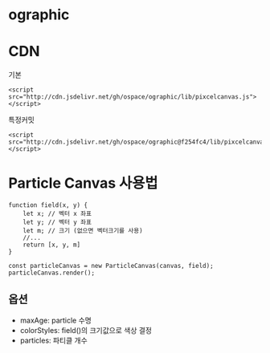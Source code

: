 # ographic

# CDN

기본

```
<script src="http://cdn.jsdelivr.net/gh/ospace/ographic/lib/pixcelcanvas.js"></script>
```

특정커밋

```
<script src="http://cdn.jsdelivr.net/gh/ospace/ographic@f254fc4/lib/pixcelcanvas.js"></script>
```

# Particle Canvas 사용법

```
function field(x, y) {
    let x; // 벡터 x 좌표
    let y; // 벡터 y 좌표
    let m; // 크기 (없으면 벡터크기를 사용)
    //...
    return [x, y, m]
}

const particleCanvas = new ParticleCanvas(canvas, field);
particleCanvas.render();
```

## 옵션

- maxAge: particle 수명
- colorStyles: field()의 크기값으로 색상 결정
- particles: 파티클 개수
